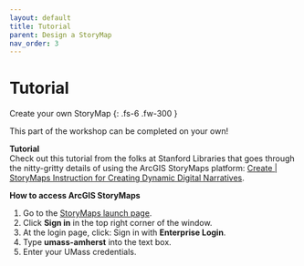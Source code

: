 ```yaml
---
layout: default
title: Tutorial
parent: Design a StoryMap
nav_order: 3
---
```


# Tutorial

Create your own StoryMap
{: .fs-6 .fw-300 }

This part of the workshop can be completed on your own!

**Tutorial**
<br>Check out this tutorial from the folks at Stanford Libraries that goes through the nitty-gritty details of using the ArcGIS StoryMaps platform: [Create | StoryMaps
Instruction for Creating Dynamic Digital Narratives](https://storymaps.arcgis.com/stories/d15f1045ffcb4fdea7672d1cafafdc120).

**How to access ArcGIS StoryMaps**
1.	Go to the [StoryMaps launch page](https://storymaps.arcgis.com/).
2.	Click **Sign in** in the top right corner of the window.
3.	At the login page, click: Sign in with **Enterprise Login**.
4.	Type **umass-amherst** into the text box.
5.	Enter your UMass credentials.
